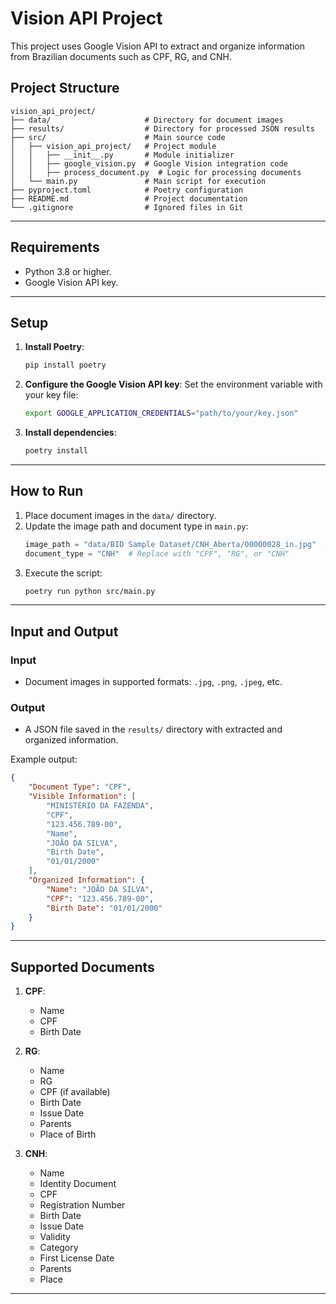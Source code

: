 # Vision API Project

This project uses Google Vision API to extract and organize information from Brazilian documents such as CPF, RG, and CNH.

## Project Structure

```
vision_api_project/
├── data/                     # Directory for document images
├── results/                  # Directory for processed JSON results
├── src/                      # Main source code
│   ├── vision_api_project/   # Project module
│   │   ├── __init__.py       # Module initializer
│   │   ├── google_vision.py  # Google Vision integration code
│   │   ├── process_document.py  # Logic for processing documents
│   └── main.py               # Main script for execution
├── pyproject.toml            # Poetry configuration
├── README.md                 # Project documentation
└── .gitignore                # Ignored files in Git
```

---

## Requirements

- Python 3.8 or higher.
- Google Vision API key.

---

## Setup

1. **Install Poetry**:
   ```bash
   pip install poetry
   ```

2. **Configure the Google Vision API key**:
   Set the environment variable with your key file:
   ```bash
   export GOOGLE_APPLICATION_CREDENTIALS="path/to/your/key.json"
   ```

3. **Install dependencies**:
   ```bash
   poetry install
   ```

---

## How to Run

1. Place document images in the `data/` directory.
2. Update the image path and document type in `main.py`:
   ```python
   image_path = "data/BID Sample Dataset/CNH_Aberta/00000028_in.jpg"  # Replace with your image path
   document_type = "CNH"  # Replace with "CPF", "RG", or "CNH"
   ```
3. Execute the script:
   ```bash
   poetry run python src/main.py
   ```

---

## Input and Output

### Input
- Document images in supported formats: `.jpg`, `.png`, `.jpeg`, etc.

### Output
- A JSON file saved in the `results/` directory with extracted and organized information.

Example output:

```json
{
    "Document Type": "CPF",
    "Visible Information": [
        "MINISTÉRIO DA FAZENDA",
        "CPF",
        "123.456.789-00",
        "Name",
        "JOÃO DA SILVA",
        "Birth Date",
        "01/01/2000"
    ],
    "Organized Information": {
        "Name": "JOÃO DA SILVA",
        "CPF": "123.456.789-00",
        "Birth Date": "01/01/2000"
    }
}
```

---

## Supported Documents

1. **CPF**:
   - Name
   - CPF
   - Birth Date

2. **RG**:
   - Name
   - RG
   - CPF (if available)
   - Birth Date
   - Issue Date
   - Parents
   - Place of Birth

3. **CNH**:
   - Name
   - Identity Document
   - CPF
   - Registration Number
   - Birth Date
   - Issue Date
   - Validity
   - Category
   - First License Date
   - Parents
   - Place

---



